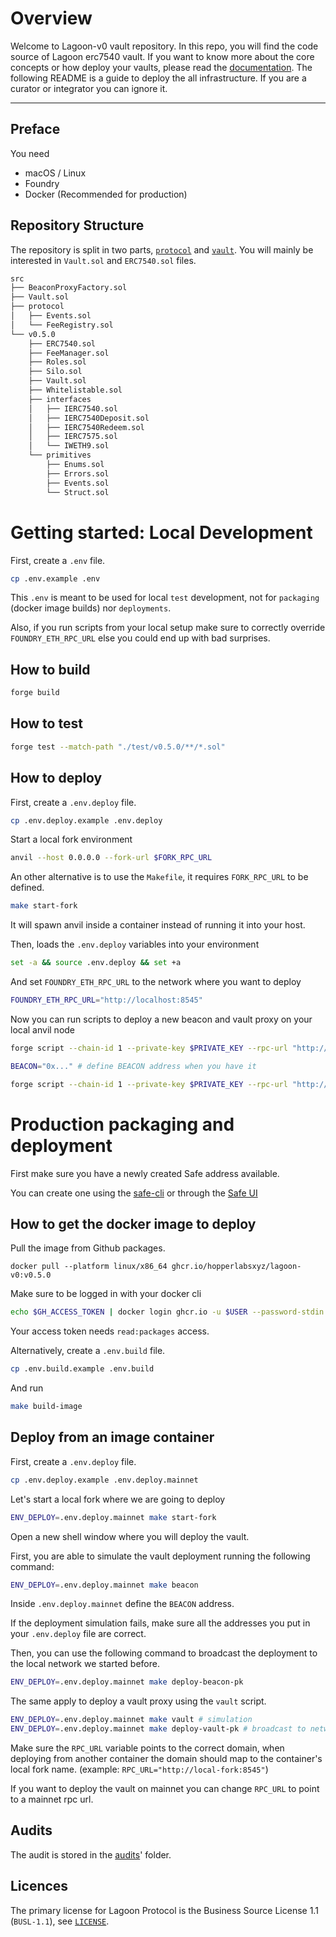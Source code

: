 # Overview

Welcome to Lagoon-v0 vault repository. In this repo, you will find the code source of Lagoon erc7540 vault. If you want to know more about the core concepts or how deploy your vaults, please read the [documentation](https://docs.lagoon.finance/). The following README is a guide to deploy the all infrastructure. If you are a curator or integrator you can ignore it.

---

## Preface

You need

- macOS / Linux
- Foundry
- Docker (Recommended for production)

## Repository Structure

The repository is split in two parts, [`protocol`]('./src/protocol') and [`vault`]('./src/v0.2.0'). You will mainly be interested in `Vault.sol` and `ERC7540.sol` files.

```bash
src
├── BeaconProxyFactory.sol
├── Vault.sol
├── protocol
│   ├── Events.sol
│   └── FeeRegistry.sol
└── v0.5.0
    ├── ERC7540.sol
    ├── FeeManager.sol
    ├── Roles.sol
    ├── Silo.sol
    ├── Vault.sol
    ├── Whitelistable.sol
    ├── interfaces
    │   ├── IERC7540.sol
    │   ├── IERC7540Deposit.sol
    │   ├── IERC7540Redeem.sol
    │   ├── IERC7575.sol
    │   └── IWETH9.sol
    └── primitives
        ├── Enums.sol
        ├── Errors.sol
        ├── Events.sol
        └── Struct.sol
```

# Getting started: Local Development

First, create a `.env` file.

```bash
cp .env.example .env
```

This `.env` is meant to be used for local `test` development, not for `packaging` (docker image builds) nor `deployments`.

Also, if you run scripts from your local setup make sure to correctly override `FOUNDRY_ETH_RPC_URL` else you could end up with bad surprises.

## How to build

```bash
forge build
```

## How to test

```bash
forge test --match-path "./test/v0.5.0/**/*.sol"
```

## How to deploy

First, create a `.env.deploy` file.

```bash
cp .env.deploy.example .env.deploy
```

Start a local fork environment

```bash
anvil --host 0.0.0.0 --fork-url $FORK_RPC_URL
```

An other alternative is to use the `Makefile`, it requires `FORK_RPC_URL` to be defined.

```bash
make start-fork
```

It will spawn anvil inside a container instead of running it into your host.

Then, loads the `.env.deploy` variables into your environment

```bash
set -a && source .env.deploy && set +a
```

And set `FOUNDRY_ETH_RPC_URL` to the network where you want to deploy

```bash
FOUNDRY_ETH_RPC_URL="http://localhost:8545"
```

Now you can run scripts to deploy a new beacon and vault proxy on your local anvil node

```bash
forge script --chain-id 1 --private-key $PRIVATE_KEY --rpc-url "http://localhost:8545" "script/deploy_beacon.s.sol"

BEACON="0x..." # define BEACON address when you have it

forge script --chain-id 1 --private-key $PRIVATE_KEY --rpc-url "http://localhost:8545" "script/deploy_vault.s.sol"
```

# Production packaging and deployment

First make sure you have a newly created Safe address available.

You can create one using the [safe-cli](https://github.com/safe-global/safe-cli) or through the [Safe UI](https://safe.global/)

## How to get the docker image to deploy

Pull the image from Github packages.

```
docker pull --platform linux/x86_64 ghcr.io/hopperlabsxyz/lagoon-v0:v0.5.0
```

Make sure to be logged in with your docker cli

```bash
echo $GH_ACCESS_TOKEN | docker login ghcr.io -u $USER --password-stdin
```

Your access token needs `read:packages` access.

Alternatively, create a `.env.build` file.

```bash
cp .env.build.example .env.build
```

And run

```bash
make build-image
```

## Deploy from an image container

First, create a `.env.deploy` file.

```bash
cp .env.deploy.example .env.deploy.mainnet
```

Let's start a local fork where we are going to deploy

```bash
ENV_DEPLOY=.env.deploy.mainnet make start-fork
```

Open a new shell window where you will deploy the vault.

First, you are able to simulate the vault deployment running the following command:

```bash
ENV_DEPLOY=.env.deploy.mainnet make beacon
```

Inside `.env.deploy.mainnet` define the `BEACON` address.

If the deployment simulation fails, make sure all the addresses you put in your `.env.deploy` file are correct.

Then, you can use the following command to broadcast the deployment to the local network we started before.

```bash
ENV_DEPLOY=.env.deploy.mainnet make deploy-beacon-pk
```

The same apply to deploy a vault proxy using the `vault` script.

```bash
ENV_DEPLOY=.env.deploy.mainnet make vault # simulation
ENV_DEPLOY=.env.deploy.mainnet make deploy-vault-pk # broadcast to network
```

Make sure the `RPC_URL` variable points to the correct domain, when deploying from another container the domain should map to the container's local fork name. (example: `RPC_URL="http://local-fork:8545"`)

If you want to deploy the vault on mainnet you can change `RPC_URL` to point to a mainnet rpc url.

## Audits

The audit is stored in the [audits](https://docs.lagoon.finance/resources/audits)' folder.

## Licences

The primary license for Lagoon Protocol is the Business Source License 1.1 (`BUSL-1.1`), see [`LICENSE`](./LICENSE).
